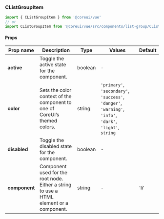 ### CListGroupItem

```jsx
import { CListGroupItem } from '@coreui/vue'
// or
import CListGroupItem from '@coreui/vue/src/components/list-group/CListGroupItem'
```

#### Props

| Prop name     | Description                                                                             | Type    | Values                                                                                                    | Default |
| ------------- | --------------------------------------------------------------------------------------- | ------- | --------------------------------------------------------------------------------------------------------- | ------- |
| **active**    | Toggle the active state for the component.                                              | boolean | -                                                                                                         |         |
| **color**     | Sets the color context of the component to one of CoreUI’s themed colors.               | string  | `'primary'`, `'secondary'`, `'success'`, `'danger'`, `'warning'`, `'info'`, `'dark'`, `'light'`, `string` |         |
| **disabled**  | Toggle the disabled state for the component.                                            | boolean | -                                                                                                         |         |
| **component** | Component used for the root node. Either a string to use a HTML element or a component. | string  | -                                                                                                         | 'li'    |
